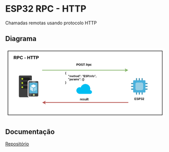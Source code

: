 # ESP32 RPC - HTTP

Chamadas remotas usando protocolo HTTP

## Diagrama

![img](https://raw.githubusercontent.com/douglaszuqueto/esp32-rpc-http/master/.github/esp32-rpc-http-v1.png)

## Documentação
[Repositório](https://github.com/douglaszuqueto/esp32-rpc)